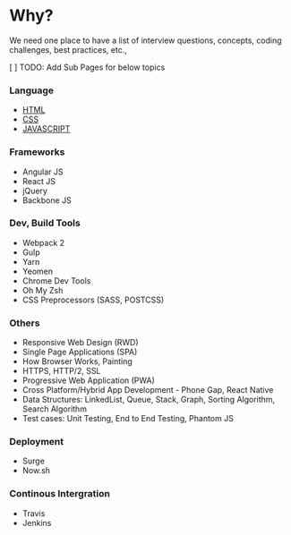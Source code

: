 # Why?
We need one place to have a list of interview questions, concepts, coding challenges, best practices, etc.,

[ ] TODO: Add Sub Pages for below topics

### Language
- [HTML](https://github.com/FuelFrontend/Frontend-Developer-Interview-Preparation/tree/master/HTML)
- [CSS](https://github.com/FuelFrontend/Frontend-Developer-Interview-Preparation/tree/master/CSS)
- [JAVASCRIPT](https://github.com/FuelFrontend/Frontend-Developer-Interview-Preparation/tree/master/Javascript)

### Frameworks
- Angular JS
- React JS
- jQuery
- Backbone JS

### Dev, Build Tools
- Webpack 2
- Gulp
- Yarn
- Yeomen
- Chrome Dev Tools
- Oh My Zsh
- CSS Preprocessors (SASS, POSTCSS)

### Others
- Responsive Web Design (RWD)
- Single Page Applications (SPA)
- How Browser Works, Painting
- HTTPS, HTTP/2, SSL
- Progressive Web Application (PWA)
- Cross Platform/Hybrid App Development - Phone Gap, React Native
- Data Structures: LinkedList, Queue, Stack, Graph, Sorting Algorithm, Search Algorithm
- Test cases: Unit Testing, End to End Testing, Phantom JS

### Deployment
- Surge
- Now.sh

### Continous Intergration
- Travis
- Jenkins
